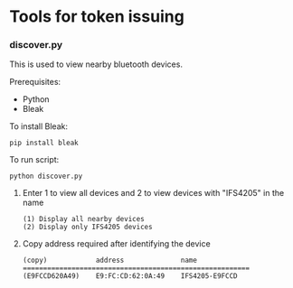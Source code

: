 # Tools for token issuing

### discover.py

This is used to view nearby bluetooth devices.

Prerequisites:
 - Python
 - Bleak

To install Bleak:
```
pip install bleak
```

To run script:
```
python discover.py
```

1. Enter 1 to view all devices and 2 to view devices with "IFS4205" in the name
    ```
    (1) Display all nearby devices
    (2) Display only IFS4205 devices
    ```
1. Copy address required after identifying the device
    ```
    (copy)            address              name
    ========================================================
    (E9FCCD620A49)    E9:FC:CD:62:0A:49    IFS4205-E9FCCD
    ```